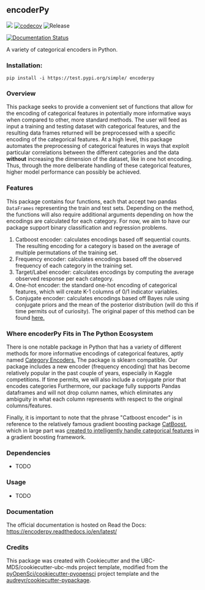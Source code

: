 ## encoderPy 

![](https://github.com/braydentang1/encoderpy/workflows/build/badge.svg) [![codecov](https://codecov.io/gh/braydentang1/encoderpy/branch/master/graph/badge.svg)](https://codecov.io/gh/braydentang1/encoderpy) ![Release](https://github.com/braydentang1/encoderpy/workflows/Release/badge.svg)

[![Documentation Status](https://readthedocs.org/projects/encoderpy/badge/?version=latest)](https://encoderpy.readthedocs.io/en/latest/?badge=latest)

A variety of categorical encoders in Python.

### Installation:

```
pip install -i https://test.pypi.org/simple/ encoderpy
```

### Overview

This package seeks to provide a convenient set of functions that allow for the encoding of categorical features in potentially more informative ways when compared to other, more standard methods. The user will feed as input a training and testing dataset with categorical features, and the resulting data frames returned will be preprocessed with a specific encoding of the categorical features. At a high level, this package automates the preprocessing of categorical features in ways that exploit particular correlations between the different categories and the data __without__ increasing the dimension of the dataset, like in one hot encoding. Thus, through the more deliberate handling of these categorical features, higher model performance can possibly be achieved. 

### Features
 
This package contains four functions, each that accept two pandas `DataFrames` representing the train and test sets. Depending on the method, the functions will also require additional arguments depending on how the encodings are calculated for each category. For now, we aim to have our package support binary classification and regression problems.

1. Catboost encoder: calculates encodings based off sequential counts. The resulting encoding for a category is based on the average of multiple permutations of the training set.
2. Frequency encoder: calculates encodings based off the observed frequency of each category in the training set.
3. Target/Label encoder: calculates encodings by computing the average observed response per each category.
4. One-hot encoder: the standard one-hot encoding of categorical features, which will create K-1 columns of 0/1 indicator variables.
5. Conjugate encoder: calculates encodings based off Bayes rule using conjugate priors and the mean of the posterior distribution (will do this if time permits out of curiosity). The original paper of this method can be found [here.](https://arxiv.org/pdf/1904.13001.pdf)

### Where encoderPy Fits in The Python Ecosystem

There is one notable package in Python that has a variety of different methods for more informative encodings of categorical features, aptly named [Category Encoders.](https://contrib.scikit-learn.org/categorical-encoding/#) The package is sklearn compatible. Our package includes a new encoder (frequency encoding) that has become relatively popular in the past couple of years, especially in Kaggle competitions. If time permits, we will also include a conjugate prior that encodes categories Furthermore, our package fully supports Pandas dataframes and will not drop column names, which eliminates any ambiguity in what each column represents with respect to the original columns/features. 

Finally, it is important to note that the phrase "Catboost encoder" is in reference to the relatively famous gradient boosting package [CatBoost](https://catboost.ai/), which in large part was [created to intelligently handle categorical features](https://papers.nips.cc/paper/7898-catboost-unbiased-boosting-with-categorical-features.pdf) in a gradient boosting framework.

### Dependencies

- TODO

### Usage

- TODO

### Documentation
The official documentation is hosted on Read the Docs: <https://encoderpy.readthedocs.io/en/latest/>

### Credits
This package was created with Cookiecutter and the UBC-MDS/cookiecutter-ubc-mds project template, modified from the [pyOpenSci/cookiecutter-pyopensci](https://github.com/pyOpenSci/cookiecutter-pyopensci) project template and the [audreyr/cookiecutter-pypackage](https://github.com/audreyr/cookiecutter-pypackage).
